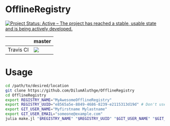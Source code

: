 # OfflineRegistry

<a href="https://www.repostatus.org/#active"><img src="https://www.repostatus.org/badges/latest/active.svg" alt="Project Status: Active – The project has reached a stable, usable state and is being actively developed." /></a>

<table>
    <thead>
        <tr>
            <th></th>
            <th>master</th>
        </tr>
    </thead>
    <tbody>
        <tr>
            <td>Travis CI</td>
            <td><a href="https://travis-ci.com/DilumAluthge/OfflineRegistry/branches">
            <img
            src="https://travis-ci.com/DilumAluthge/OfflineRegistry.svg?branch=master"
            /></a></td>
        </tr>
    </tbody>
</table>

# Usage

```bash
cd /path/to/desired/location
git clone https://github.com/DilumAluthge/OfflineRegistry
cd OfflineRegistry
export REGISTRY_NAME="MyAwesomeOfflineRegistry"
export REGISTRY_UUID="e8565a5e-8849-4686-8239-e2115313d19d" # Don't use this UUID; generate your own
export GIT_USER_NAME="Myfirstname Mylastname"
export GIT_USER_EMAIL="someone@example.com"
julia make.jl "$REGISTRY_NAME" "$REGISTRY_UUID" "$GIT_USER_NAME" "$GIT_USER_EMAIL"
```
